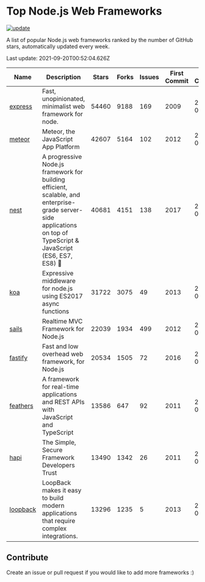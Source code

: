 # Top Node.js Web Frameworks

[![update](https://github.com/sunnysid3up/nodejs-web-frameworks/actions/workflows/update.yml/badge.svg)](https://github.com/sunnysid3up/nodejs-web-frameworks/actions/workflows/update.yml)

A list of popular Node.js web frameworks ranked by the number of GitHub stars, automatically updated every week.

Last update: 2021-09-20T00:52:04.626Z

| Name          | Description          | Stars                     | Forks          | Issues               | First Commit        | Last Commit         | Language          |
|---------------|----------------------|---------------------------|----------------|----------------------|---------------------|---------------------|-------------------|
| [express](https://github.com/expressjs/express) | Fast, unopinionated, minimalist web framework for node. | 54460 | 9188 | 169 | 2009 | 2021-09-19 | JS |
| [meteor](https://github.com/meteor/meteor) | Meteor, the JavaScript App Platform | 42607 | 5164 | 102 | 2012 | 2021-09-19 | JS |
| [nest](https://github.com/nestjs/nest) | A progressive Node.js framework for building efficient, scalable, and enterprise-grade server-side applications on top of TypeScript & JavaScript (ES6, ES7, ES8) 🚀 | 40681 | 4151 | 138 | 2017 | 2021-09-20 | TS |
| [koa](https://github.com/koajs/koa) | Expressive middleware for node.js using ES2017 async functions | 31722 | 3075 | 49 | 2013 | 2021-09-19 | JS |
| [sails](https://github.com/balderdashy/sails) | Realtime MVC Framework for Node.js | 22039 | 1934 | 499 | 2012 | 2021-09-19 | JS |
| [fastify](https://github.com/fastify/fastify) | Fast and low overhead web framework, for Node.js | 20534 | 1505 | 72 | 2016 | 2021-09-19 | JS |
| [feathers](https://github.com/feathersjs/feathers) | A framework for real-time applications and REST APIs with JavaScript and TypeScript | 13586 | 647 | 92 | 2011 | 2021-09-19 | TS |
| [hapi](https://github.com/hapijs/hapi) | The Simple, Secure Framework Developers Trust | 13490 | 1342 | 26 | 2011 | 2021-09-19 | JS |
| [loopback](https://github.com/strongloop/loopback) | LoopBack makes it easy to build modern applications that require complex integrations. | 13296 | 1235 | 5 | 2013 | 2021-09-19 | JS |

## Contribute 

Create an issue or pull request if you would like to add more frameworks :)